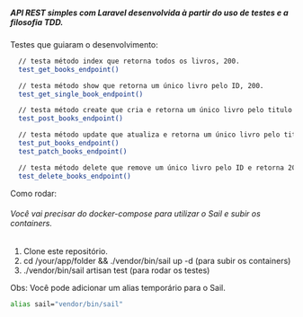 ##### API REST simples com Laravel desenvolvida à partir do uso de testes e a filosofia TDD.

Testes que guiaram o desenvolvimento:

```bash
  // testa método index que retorna todos os livros, 200.
  test_get_books_endpoint()

  // testa método show que retorna um único livro pelo ID, 200.
  test_get_single_book_endpoint()

  // testa método create que cria e retorna um único livro pelo titulo e isbn, 201.
  test_post_books_endpoint()

  // testa método update que atualiza e retorna um único livro pelo titulo e/ou isbn, 200.
  test_put_books_endpoint()
  test_patch_books_endpoint()

  // testa método delete que remove um único livro pelo ID e retorna 204.
  test_delete_books_endpoint()
```

Como rodar:
###### Você vai precisar do docker-compose para utilizar o Sail e subir os containers.

1. Clone este repositório.
2. cd /your/app/folder && ./vendor/bin/sail up -d (para subir os containers)
3. ./vendor/bin/sail artisan test (para rodar os testes)

Obs: Você pode adicionar um alias temporário para o Sail.
```bash
alias sail="vendor/bin/sail"
```